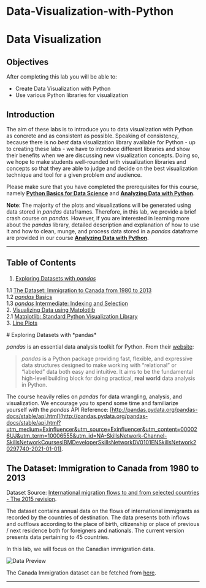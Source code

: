 # Data-Visualization-with-Python


# Data Visualization

## Objectives

After completing this lab you will be able to:

*   Create Data Visualization with Python
*   Use various Python libraries for visualization

## Introduction

The aim of these labs is to introduce you to data visualization with Python as concrete and as consistent as possible.
Speaking of consistency, because there is no *best* data visualization library available for Python - up to creating these labs - we have to introduce different libraries and show their benefits when we are discussing new visualization concepts. Doing so, we hope to make students well-rounded with visualization libraries and concepts so that they are able to judge and decide on the best visualization technique and tool for a given problem *and* audience.

Please make sure that you have completed the prerequisites for this course, namely [**Python Basics for Data Science**](https://www.edx.org/course/python-basics-for-data-science-2?utm_medium=Exinfluencer&utm_source=Exinfluencer&utm_content=000026UJ&utm_term=10006555&utm_id=NA-SkillsNetwork-Channel-SkillsNetworkCoursesIBMDeveloperSkillsNetworkDV0101ENSkillsNetwork20297740-2021-01-01) and [**Analyzing Data with Python**](https://www.edx.org/course/data-analysis-with-python?utm_medium=Exinfluencer&utm_source=Exinfluencer&utm_content=000026UJ&utm_term=10006555&utm_id=NA-SkillsNetwork-Channel-SkillsNetworkCoursesIBMDeveloperSkillsNetworkDV0101ENSkillsNetwork20297740-2021-01-01).

**Note**: The majority of the plots and visualizations will be generated using data stored in *pandas* dataframes. Therefore, in this lab, we provide a brief crash course on *pandas*. However, if you are interested in learning more about the *pandas* library, detailed description and explanation of how to use it and how to clean, munge, and process data stored in a *pandas* dataframe are provided in our course [**Analyzing Data with Python**](https://www.edx.org/course/data-analysis-with-python?utm_medium=Exinfluencer&utm_source=Exinfluencer&utm_content=000026UJ&utm_term=10006555&utm_id=NA-SkillsNetwork-Channel-SkillsNetworkCoursesIBMDeveloperSkillsNetworkDV0101ENSkillsNetwork20297740-2021-01-01).

***
## Table of Contents

<div class="alert alert-block alert-info" style="margin-top: 20px">

1.  [Exploring Datasets with *pandas*](#0)<br>

1.1 [The Dataset: Immigration to Canada from 1980 to 2013](#2)<br>
1.2 [*pandas* Basics](#4) <br>
1.3 [*pandas* Intermediate: Indexing and Selection](#6) <br>
2\. [Visualizing Data using Matplotlib](#8) <br>
2.1 [Matplotlib: Standard Python Visualization Library](#10) <br>
3\. [Line Plots](#12)

</div>
# Exploring Datasets with *pandas* <a id="0"></a>

*pandas* is an essential data analysis toolkit for Python. From their [website](http://pandas.pydata.org/?utm_medium=Exinfluencer&utm_source=Exinfluencer&utm_content=000026UJ&utm_term=10006555&utm_id=NA-SkillsNetwork-Channel-SkillsNetworkCoursesIBMDeveloperSkillsNetworkDV0101ENSkillsNetwork20297740-2021-01-01):

> *pandas* is a Python package providing fast, flexible, and expressive data structures designed to make working with “relational” or “labeled” data both easy and intuitive. It aims to be the fundamental high-level building block for doing practical, **real world** data analysis in Python.

The course heavily relies on *pandas* for data wrangling, analysis, and visualization. We encourage you to spend some time and familiarize yourself with the *pandas* API Reference: [http://pandas.pydata.org/pandas-docs/stable/api.html](http://pandas.pydata.org/pandas-docs/stable/api.html?utm_medium=Exinfluencer&utm_source=Exinfluencer&utm_content=000026UJ&utm_term=10006555&utm_id=NA-SkillsNetwork-Channel-SkillsNetworkCoursesIBMDeveloperSkillsNetworkDV0101ENSkillsNetwork20297740-2021-01-01).

## The Dataset: Immigration to Canada from 1980 to 2013 <a id="2"></a>
Dataset Source: [International migration flows to and from selected countries - The 2015 revision](http://www.un.org/en/development/desa/population/migration/data/empirical2/migrationflows.shtml?utm_medium=Exinfluencer&utm_source=Exinfluencer&utm_content=000026UJ&utm_term=10006555&utm_id=NA-SkillsNetwork-Channel-SkillsNetworkCoursesIBMDeveloperSkillsNetworkDV0101ENSkillsNetwork20297740-2021-01-01).

The dataset contains annual data on the flows of international immigrants as recorded by the countries of destination. The data presents both inflows and outflows according to the place of birth, citizenship or place of previous / next residence both for foreigners and nationals. The current version presents data pertaining to 45 countries.

In this lab, we will focus on the Canadian immigration data.

![Data Preview](https://cf-courses-data.s3.us.cloud-object-storage.appdomain.cloud/IBMDeveloperSkillsNetwork-DV0101EN-SkillsNetwork/labs/Module%201/images/DataSnapshot.png)

The Canada Immigration dataset can be fetched from <a href="https://cf-courses-data.s3.us.cloud-object-storage.appdomain.cloud/IBMDeveloperSkillsNetwork-DV0101EN-SkillsNetwork/Data%20Files/Canada.xlsx?utm_medium=Exinfluencer&utm_source=Exinfluencer&utm_content=000026UJ&utm_term=10006555&utm_id=NA-SkillsNetwork-Channel-SkillsNetworkCoursesIBMDeveloperSkillsNetworkDV0101ENSkillsNetwork20297740-2021-01-01">here</a>.

***

